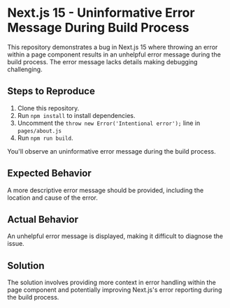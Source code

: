 # Next.js 15 - Uninformative Error Message During Build Process

This repository demonstrates a bug in Next.js 15 where throwing an error within a page component results in an unhelpful error message during the build process.  The error message lacks details making debugging challenging.

## Steps to Reproduce

1. Clone this repository.
2. Run `npm install` to install dependencies.
3. Uncomment the `throw new Error('Intentional error');` line in `pages/about.js`
4. Run `npm run build`.

You'll observe an uninformative error message during the build process.

## Expected Behavior

A more descriptive error message should be provided, including the location and cause of the error.

## Actual Behavior

An unhelpful error message is displayed, making it difficult to diagnose the issue.

## Solution

The solution involves providing more context in error handling within the page component and potentially improving Next.js's error reporting during the build process.